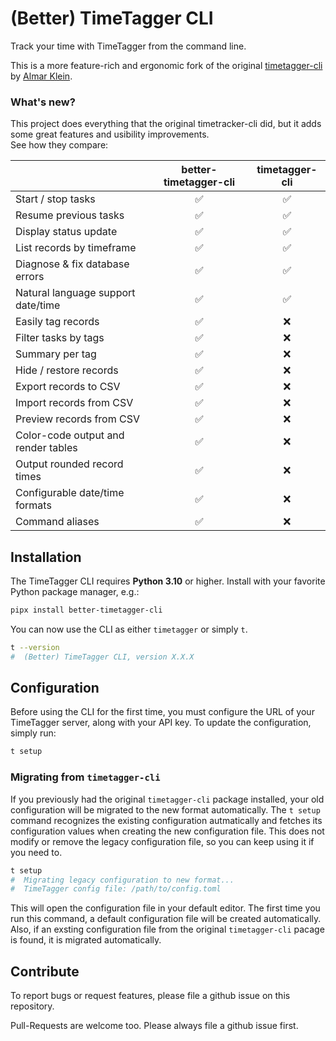 # (Better) TimeTagger CLI

Track your time with TimeTagger from the command line.

This is a more feature-rich and ergonomic fork of the original [timetagger-cli](https://github.com/almarklein/timetagger_cli) by [Almar Klein](https://github.com/almarklein).

### What's new?

This project does everything that the original timetracker-cli did, but it adds some great features and usibility improvements.  
See how they compare:

|                                     | **better-timetagger-cli** | timetagger-cli |
| ----------------------------------- | :-----------------------: | :------------: |
| Start / stop tasks                  |             ✅             |       ✅        |
| Resume previous tasks               |             ✅             |       ✅        |
| Display status update               |             ✅             |       ✅        |
| List records by timeframe           |             ✅             |       ✅        |
| Diagnose & fix database errors      |             ✅             |       ✅        |
| Natural language support date/time  |             ✅             |       ✅        |
| Easily tag records                  |             ✅             |       ❌        |
| Filter tasks by tags                |             ✅             |       ❌        |
| Summary per tag                     |             ✅             |       ❌        |
| Hide / restore records              |             ✅             |       ❌        |
| Export records to CSV               |             ✅             |       ❌        |
| Import records from CSV             |             ✅             |       ❌        |
| Preview records from CSV            |             ✅             |       ❌        |
| Color-code output and render tables |             ✅             |       ❌        |
| Output rounded record times         |             ✅             |       ❌        |
| Configurable date/time formats      |             ✅             |       ❌        |
| Command aliases                     |             ✅             |       ❌        |

## Installation

The TimeTagger CLI requires **Python 3.10** or higher. Install with your favorite Python package manager, e.g.:

```bash
pipx install better-timetagger-cli
```

You can now use the CLI as either `timetagger` or simply `t`.

```bash
t --version
#  (Better) TimeTagger CLI, version X.X.X
```

## Configuration

Before using the CLI for the first time, you must configure the URL of your TimeTagger server, along with your API key.
To update the configuration, simply run:

```bash
t setup
```

### Migrating from `timetagger-cli`

If you previously had the original `timetagger-cli` package installed, your old configuration will be migrated to the new format automatically.
The `t setup` command recognizes the existing configuration autmatically and fetches its configuration values when creating the new configuration file.
This does not modify or remove the legacy configuration file, so you can keep using it if you need to.

```bash
t setup
#  Migrating legacy configuration to new format...
#  TimeTagger config file: /path/to/config.toml
```


This will open the configuration file in your default editor. The first time you  run this command, a default configuration file will be created automatically.
Also, if an exsting configuration file from the original `timetagger-cli` pacage is found, it is migrated automatically.

## Contribute

To report bugs or request features, please file a github issue on this repository.

Pull-Requests are welcome too. Please always file a github issue first.